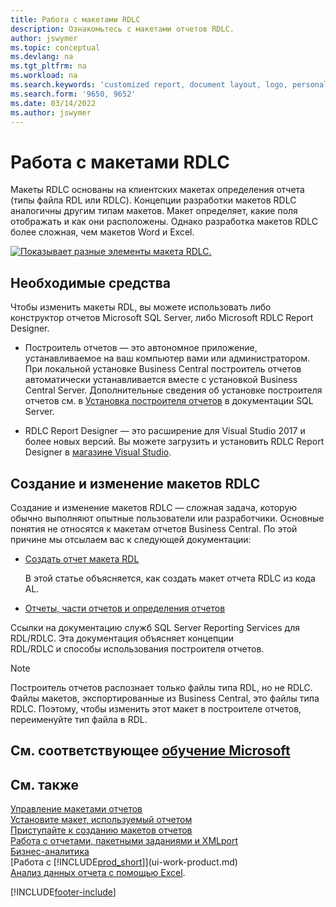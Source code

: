 ```yaml
---
title: Работа с макетами RDLC
description: Ознакомьтесь с макетами отчетов RDLC.
author: jswymer
ms.topic: conceptual
ms.devlang: na
ms.tgt_pltfrm: na
ms.workload: na
ms.search.keywords: 'customized report, document layout, logo, personalize'
ms.search.form: '9650, 9652'
ms.date: 03/14/2022
ms.author: jswymer
---
```

# <a name="working-with-rdlc-layouts"></a>Работа с макетами RDLC

Макеты RDLC основаны на клиентских макетах определения отчета (типы файла RDL или RDLC). Концепции разработки макетов RDLC аналогичны другим типам макетов. Макет определяет, какие поля отображать и как они расположены. Однако разработка макетов RDLC более сложная, чем макетов Word и Excel.

[![Показывает разные элементы макета RDLC.](media/rdlc-layout.png)](media/rdlc-layout.png#lightbox)

## <a name="required-tools"></a>Необходимые средства

Чтобы изменить макеты RDL, вы можете использовать либо конструктор отчетов Microsoft SQL Server, либо Microsoft RDLC Report Designer.

- Построитель отчетов — это автономное приложение, устанавливаемое на ваш компьютер вами или администратором. При локальной установке Business Central построитель отчетов автоматически устанавливается вместе с установкой Business Central Server. Дополнительные сведения об установке построителя отчетов см. в [Установка построителя отчетов](/sql/reporting-services/install-windows/install-report-builder) в документации SQL Server.

- RDLC Report Designer — это расширение для Visual Studio 2017 и более новых версий. Вы можете загрузить и установить RDLC Report Designer в [магазине Visual Studio](https://marketplace.visualstudio.com/items?itemName=ProBITools.MicrosoftRdlcReportDesignerforVisualStudio-18001).

## <a name="create-and-modify-rdlc-layouts"></a>Создание и изменение макетов RDLC

Создание и изменение макетов RDLC — сложная задача, которую обычно выполняют опытные пользователи или разработчики. Основные понятия не относятся к макетам отчетов Business Central. По этой причине мы отсылаем вас к следующей документации:

- [Создать отчет макета RDL](/dynamics365/business-central/dev-itpro/developer/devenv-howto-rdl-report-layout)

    В этой статье объясняется, как создать макет отчета RDLC из кода AL.

- [Отчеты, части отчетов и определения отчетов](/sql/reporting-services/report-design/reports-report-parts-and-report-definitions-report-builder-and-ssrs?)

 Ссылки на документацию служб SQL Server Reporting Services для RDL/RDLC. Эта документация объясняет концепции  
RDL/RDLC и способы использования построителя отчетов.

> [!NOTE]
> Построитель отчетов распознает только файлы типа RDL, но не RDLC. Файлы макетов, экспортированные из Business Central, это файлы типа RDLC. Поэтому, чтобы изменить этот макет в построителе отчетов, переименуйте тип файла в RDL.

## <a name="see-related-microsoft-training"></a>См. соответствующее [обучение Microsoft](/training/modules/change-documents-dynamics-365-business-central/index)

## <a name="see-also"></a>См. также

[Управление макетами отчетов](ui-manage-report-layouts.md)  
[Установите макет, используемый отчетом](ui-set-report-layout.md)  
[Приступайте к созданию макетов отчетов](ui-get-started-layouts.md)  
[Работа с отчетами, пакетными заданиями и XMLport](ui-work-report.md)  
[Бизнес-аналитика](bi.md)  
[Работа с [!INCLUDE[prod_short](includes/prod_short.md)]](ui-work-product.md)  
[Анализ данных отчета с помощью Excel](report-analyze-excel.md).

[!INCLUDE[footer-include](includes/footer-banner.md)]
